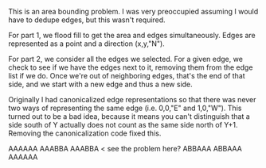 This is an area bounding problem. I was very preoccupied assuming I would have to dedupe edges, but this wasn't required.

For part 1, we flood fill to get the area and edges simultaneously. Edges are represented as a point and a direction (x,y,"N"). 

For part 2, we consider all the edges we selected. For a given edge, we check to see if we have the edges next to it, removing them from the edge list if we do. Once we're out of neighboring edges, that's the end of that side, and we start with a new edge and thus a new side.

Originally I had canonicalized edge representations so that there was never two ways of representing the same edge (i.e. 0,0,"E" and 1,0,"W"). This turned out to be a bad idea, because it means you can't distinguish that a side south of Y actually does not count as the same side north of Y+1. Removing the canonicalization code fixed this.

AAAAAA
AAABBA
AAABBA < see the problem here?
ABBAAA
ABBAAA
AAAAAA